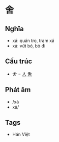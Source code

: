 # 舍

## Nghĩa

* xá: quán trọ, trạm xá
* xả: vứt bỏ, bỏ đi

## Cấu trúc
* 舍 = [人](人.md) [舌](舌.md)

## Phát âm

* /xá
* xả/

## Tags
* Hán Việt

<script>window.HANZI_FIELD='舍';</script>
